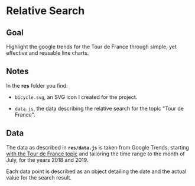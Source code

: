 # Relative Search

## Goal

Highlight the google trends for the Tour de France through simple, yet effective and reusable line charts.

## Notes

In the **res** folder you find:

-   `bicycle.svg`, an SVG icon I created for the project.

-   `data.js`, the data describing the relative search for the topic "Tour de France".

## Data

The data as described in **`res/data.js`** is taken from Google Trends, starting [with the Tour de France topic](https://trends.google.com/trends/explore?q=%2Fm%2F07hn5) and tailoring the time range to the month of July, for the years 2018 and 2019.

Each data point is described as an object detailing the date and the actual value for the search result.

